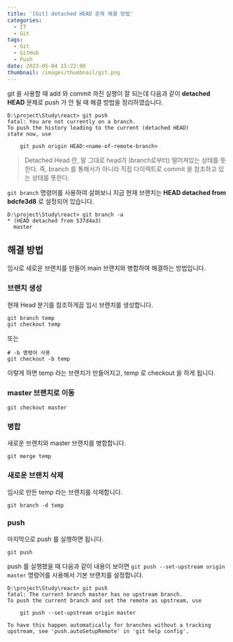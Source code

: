 ```yaml
---
title: '[Git] detached HEAD 문제 해결 방법'
categories:
  - IT
  - Git
tags:
  - Git
  - GitHub
  - Push
date: 2023-05-04 15:22:00
thumbnail: /images/thumbnail/git.png
---
```


git 을 사용할 때 add 와 commit 까진 실행이 잘 되는데 다음과 같이 **detached HEAD** 문제로 push 가 안 될 때 해결 방법을 정리하였습니다.

```shell
D:\project\Study\react> git push
fatal: You are not currently on a branch.
To push the history leading to the current (detached HEAD)
state now, use

    git push origin HEAD:<name-of-remote-branch>

```

> Detached Head 란, 말 그대로 head가 (branch로부터) 떨어져있는 상태를 뜻한다.
> 즉, branch 를 통해서가 아니라 직접 다이렉트로 commit 을 참조하고 있는 상태를 뜻한다.

`git branch` 명령어를 사용하여 살펴보니 지금 현재 브랜치는 **HEAD detached from bdcfe3d8** 로 설정되어 있습니다.

```shell
D:\project\Study\react> git branch -a
* (HEAD detached from 537d4a3)
  master
```

## 해결 방법

임시로 새로운 브랜치를 만들어 main 브랜치와 병합하여 해결하는 방법입니다.

### 브랜치 생성

현재 Head 분기를 참조하게끔 임시 브랜치를 생성합니다.

```shell
git branch temp
git checkout temp
```

또는

```shell
# -b 명령어 사용
git checkout -b temp
```

이렇게 하면 temp 라는 브랜치가 만들어지고, temp 로 checkout 을 하게 됩니다.

### master 브랜치로 이동

```shell
git checkout master
```

### 병합

새로운 브랜치와 master 브랜치를 병합합니다.

```shell
git merge temp
```

### 새로운 브랜치 삭제

임시로 만든 temp 라는 브랜치를 삭제합니다.

```shell
git branch -d temp
```

### push

마지막으로 push 를 실행하면 됩니다.

```shell
git push
```

push 를 실행했을 때 다음과 같이 내용이 보이면 `git push --set-upstream origin master` 명령어를 사용해서 기본 브랜치를 설정합니다.

```shell
D:\project\Study\react> git push
fatal: The current branch master has no upstream branch.
To push the current branch and set the remote as upstream, use

    git push --set-upstream origin master

To have this happen automatically for branches without a tracking
upstream, see 'push.autoSetupRemote' in 'git help config'.
```
